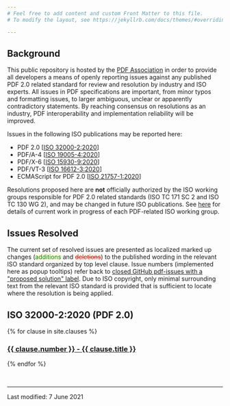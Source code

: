 ```yaml
---
# Feel free to add content and custom Front Matter to this file.
# To modify the layout, see https://jekyllrb.com/docs/themes/#overriding-theme-defaults

---
```

<div class="github-wp">


<h2>Background</h2>

<p>
This public repository is hosted by the <a href="https://www.pdfa.org" target="_parent">PDF Association</a> in order to provide all developers
a means of openly reporting issues against any published PDF 2.0 related standard for review and resolution by industry and ISO experts.
All issues in PDF specifications are important, from minor typos and formatting issues, to
larger ambiguous, unclear or apparently contradictory statements. By reaching consensus on resolutions as an industry,
PDF interoperability and implementation reliability will be improved.
</p>

<p>Issues in the following ISO publications may be reported here:</p>

<ul>
<li>PDF 2.0 [<a href="https://www.iso.org/standard/75839.html" target="_blank">ISO 32000-2:2020</a>]</li>
<li>PDF/A-4 [<a href="https://www.iso.org/standard/71832.html" target="_blank">ISO 19005-4:2020</a>]</li>
<li>PDF/X-6 [<a href="https://www.iso.org/standard/77103.html" target="_blank">ISO 15930-9:2020</a>]</li>
<li>PDF/VT-3 [<a href="https://www.iso.org/standard/75218.html" target="_blank">ISO 16612-3:2020</a>]</li>
<li>ECMAScript for PDF 2.0 [<a href="https://www.iso.org/standard/71559.html" target="_blank">ISO 21757-1:2020</a>]</li>
</ul>

<p>
Resolutions proposed here are <b>not</b> officially authorized by the ISO working groups responsible for PDF 2.0 related standards
(ISO TC 171 SC 2 and ISO TC 130 WG 2), and may be changed in future ISO publications. See <a href="https://www.pdfa.org/iso-status/" target="_parent">here</a> for details of current
work in progress of each PDF-related ISO working group.
</p>

<h2>Issues Resolved</h2>

<p>
The current set of resolved issues are presented as localized marked up changes
(<span style="background-color: lightyellow; color: green; position: relative; display: inline-block;">additions</span>
and <span style="background-color: seashell; color: red; text-decoration: line-through; text-decoration-color: red; position: relative; display: inline-block;">deletions</span>) to the published wording in the relevant ISO standard organized by top level clause. Issue numbers (implemented here as popup tooltips) refer back to
<a href="https://github.com/pdf-association/pdf-issues/issues?q=is%3Aclosed+label%3A%22proposed+solution%22" target="_blank">
closed GitHub pdf-issues with a "proposed solution" label</a>.
Due to ISO copyright, only minimal surrounding text from the relevant ISO standard is provided that is sufficient to locate where the resolution is being applied.
</p>

<h2>ISO 32000-2:2020 (PDF 2.0)</h2>

{% for clause in site.clauses %}
  <h3>
    <a href="{{ site.baseurl }}{{ clause.url }}">
      {{ clause.number }} - {{ clause.title }}
    </a>
  </h3>
{% endfor %}

<br/><hr>
<p class="footnote">Last modified: 7 June 2021</p>

</div>
